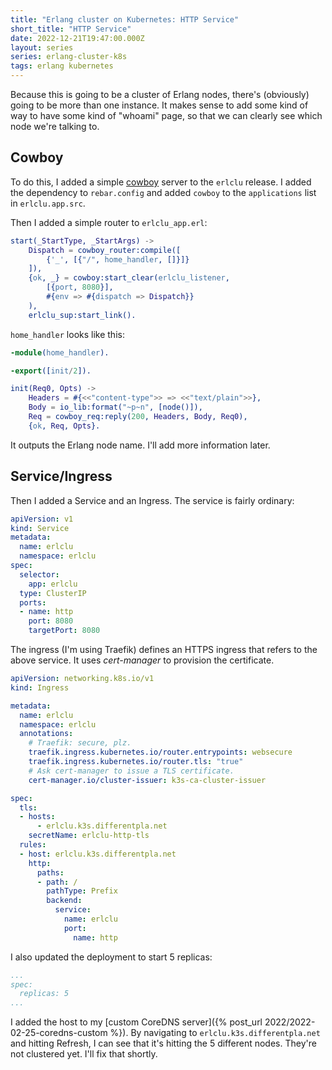 ```yaml
---
title: "Erlang cluster on Kubernetes: HTTP Service"
short_title: "HTTP Service"
date: 2022-12-21T19:47:00.000Z
layout: series
series: erlang-cluster-k8s
tags: erlang kubernetes
---
```


Because this is going to be a cluster of Erlang nodes, there's (obviously) going to be more than one instance. It makes
sense to add some kind of way to have some kind of "whoami" page, so that we can clearly see which node we're talking
to.

## Cowboy

To do this, I added a simple [cowboy](https://github.com/ninenines/cowboy) server to the `erlclu` release. I added the
dependency to `rebar.config` and added `cowboy` to the `applications` list in `erlclu.app.src`.

Then I added a simple router to `erlclu_app.erl`:

```erlang
start(_StartType, _StartArgs) ->
    Dispatch = cowboy_router:compile([
        {'_', [{"/", home_handler, []}]}
    ]),
    {ok, _} = cowboy:start_clear(erlclu_listener,
        [{port, 8080}],
        #{env => #{dispatch => Dispatch}}
    ),
    erlclu_sup:start_link().
```

`home_handler` looks like this:

```erlang
-module(home_handler).

-export([init/2]).

init(Req0, Opts) ->
    Headers = #{<<"content-type">> => <<"text/plain">>},
    Body = io_lib:format("~p~n", [node()]),
    Req = cowboy_req:reply(200, Headers, Body, Req0),
    {ok, Req, Opts}.
```

It outputs the Erlang node name. I'll add more information later.

## Service/Ingress

Then I added a Service and an Ingress. The service is fairly ordinary:

```yaml
apiVersion: v1
kind: Service
metadata:
  name: erlclu
  namespace: erlclu
spec:
  selector:
    app: erlclu
  type: ClusterIP
  ports:
  - name: http
    port: 8080
    targetPort: 8080
```

The ingress (I'm using Traefik) defines an HTTPS ingress that refers to the above service. It uses _cert-manager_ to
provision the certificate.

```yaml
apiVersion: networking.k8s.io/v1
kind: Ingress

metadata:
  name: erlclu
  namespace: erlclu
  annotations:
    # Traefik: secure, plz.
    traefik.ingress.kubernetes.io/router.entrypoints: websecure
    traefik.ingress.kubernetes.io/router.tls: "true"
    # Ask cert-manager to issue a TLS certificate.
    cert-manager.io/cluster-issuer: k3s-ca-cluster-issuer

spec:
  tls:
  - hosts:
      - erlclu.k3s.differentpla.net
    secretName: erlclu-http-tls
  rules:
  - host: erlclu.k3s.differentpla.net
    http:
      paths:
      - path: /
        pathType: Prefix
        backend:
          service:
            name: erlclu
            port:
              name: http
```

I also updated the deployment to start 5 replicas:

```yaml
...
spec:
  replicas: 5
...
```

I added the host to my [custom CoreDNS server]({% post_url 2022/2022-02-25-coredns-custom %}). By navigating to
`erlclu.k3s.differentpla.net` and hitting Refresh, I can see that it's hitting the 5 different nodes. They're not
clustered yet. I'll fix that shortly.

